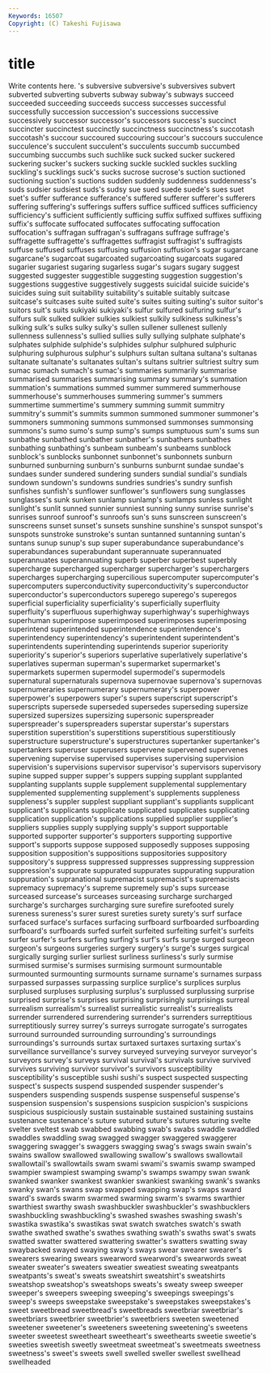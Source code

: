 ```yaml
---
Keywords: 16507 
Copyright: (C) Takeshi Fujisawa
---
```


# title

Write contents here.
's subversive subversive's subversives subvert subverted subverting
subverts subway subway's subways succeed succeeded succeeding succeeds success successes
successful successfully succession succession's successions successive successively successor successor's successors
success's succinct succincter succinctest succinctly succinctness succinctness's succotash succotash's succour
succoured succouring succour's succours succulence succulence's succulent succulent's succulents succumb
succumbed succumbing succumbs such suchlike suck sucked sucker suckered suckering
sucker's suckers sucking suckle suckled suckles suckling suckling's sucklings suck's
sucks sucrose sucrose's suction suctioned suctioning suction's suctions sudden suddenly
suddenness suddenness's suds sudsier sudsiest suds's sudsy sue sued suede
suede's sues suet suet's suffer sufferance sufferance's suffered sufferer sufferer's
sufferers suffering suffering's sufferings suffers suffice sufficed suffices sufficiency sufficiency's
sufficient sufficiently sufficing suffix suffixed suffixes suffixing suffix's suffocate suffocated
suffocates suffocating suffocation suffocation's suffragan suffragan's suffragans suffrage suffrage's suffragette
suffragette's suffragettes suffragist suffragist's suffragists suffuse suffused suffuses suffusing suffusion
suffusion's sugar sugarcane sugarcane's sugarcoat sugarcoated sugarcoating sugarcoats sugared sugarier
sugariest sugaring sugarless sugar's sugars sugary suggest suggested suggester suggestible
suggesting suggestion suggestion's suggestions suggestive suggestively suggests suicidal suicide suicide's
suicides suing suit suitability suitability's suitable suitably suitcase suitcase's suitcases
suite suited suite's suites suiting suiting's suitor suitor's suitors suit's
suits sukiyaki sukiyaki's sulfur sulfured sulfuring sulfur's sulfurs sulk sulked
sulkier sulkies sulkiest sulkily sulkiness sulkiness's sulking sulk's sulks sulky
sulky's sullen sullener sullenest sullenly sullenness sullenness's sullied sullies sully
sullying sulphate sulphate's sulphates sulphide sulphide's sulphides sulphur sulphured sulphuric
sulphuring sulphurous sulphur's sulphurs sultan sultana sultana's sultanas sultanate sultanate's
sultanates sultan's sultans sultrier sultriest sultry sum sumac sumach sumach's
sumac's summaries summarily summarise summarised summarises summarising summary summary's summation
summation's summations summed summer summered summerhouse summerhouse's summerhouses summering summer's
summers summertime summertime's summery summing summit summitry summitry's summit's summits
summon summoned summoner summoner's summoners summoning summons summonsed summonses summonsing
summons's sumo sumo's sump sump's sumps sumptuous sum's sums sun
sunbathe sunbathed sunbather sunbather's sunbathers sunbathes sunbathing sunbathing's sunbeam sunbeam's
sunbeams sunblock sunblock's sunblocks sunbonnet sunbonnet's sunbonnets sunburn sunburned sunburning
sunburn's sunburns sunburnt sundae sundae's sundaes sunder sundered sundering sunders
sundial sundial's sundials sundown sundown's sundowns sundries sundries's sundry sunfish
sunfishes sunfish's sunflower sunflower's sunflowers sung sunglasses sunglasses's sunk sunken
sunlamp sunlamp's sunlamps sunless sunlight sunlight's sunlit sunned sunnier sunniest
sunning sunny sunrise sunrise's sunrises sunroof sunroof's sunroofs sun's suns
sunscreen sunscreen's sunscreens sunset sunset's sunsets sunshine sunshine's sunspot sunspot's
sunspots sunstroke sunstroke's suntan suntanned suntanning suntan's suntans sunup sunup's
sup super superabundance superabundance's superabundances superabundant superannuate superannuated superannuates superannuating
superb superber superbest superbly supercharge supercharged supercharger supercharger's superchargers supercharges
supercharging supercilious supercomputer supercomputer's supercomputers superconductivity superconductivity's superconductor superconductor's superconductors
superego superego's superegos superficial superficiality superficiality's superficially superfluity superfluity's superfluous
superhighway superhighway's superhighways superhuman superimpose superimposed superimposes superimposing superintend superintended
superintendence superintendence's superintendency superintendency's superintendent superintendent's superintendents superintending superintends superior
superiority superiority's superior's superiors superlative superlatively superlative's superlatives superman superman's
supermarket supermarket's supermarkets supermen supermodel supermodel's supermodels supernatural supernaturals supernova
supernovae supernova's supernovas supernumeraries supernumerary supernumerary's superpower superpower's superpowers super's
supers superscript superscript's superscripts supersede superseded supersedes superseding supersize supersized
supersizes supersizing supersonic superspreader superspreader's superspreaders superstar superstar's superstars superstition
superstition's superstitions superstitious superstitiously superstructure superstructure's superstructures supertanker supertanker's supertankers
superuser superusers supervene supervened supervenes supervening supervise supervised supervises supervising
supervision supervision's supervisions supervisor supervisor's supervisors supervisory supine supped supper
supper's suppers supping supplant supplanted supplanting supplants supple supplement supplemental
supplementary supplemented supplementing supplement's supplements suppleness suppleness's suppler supplest suppliant
suppliant's suppliants supplicant supplicant's supplicants supplicate supplicated supplicates supplicating supplication
supplication's supplications supplied supplier supplier's suppliers supplies supply supplying supply's
support supportable supported supporter supporter's supporters supporting supportive support's supports
suppose supposed supposedly supposes supposing supposition supposition's suppositions suppositories suppository
suppository's suppress suppressed suppresses suppressing suppression suppression's suppurate suppurated suppurates
suppurating suppuration suppuration's supranational supremacist supremacist's supremacists supremacy supremacy's supreme
supremely sup's sups surcease surceased surcease's surceases surceasing surcharge surcharged
surcharge's surcharges surcharging sure surefire surefooted surely sureness sureness's surer
surest sureties surety surety's surf surface surfaced surface's surfaces surfacing
surfboard surfboarded surfboarding surfboard's surfboards surfed surfeit surfeited surfeiting surfeit's
surfeits surfer surfer's surfers surfing surfing's surf's surfs surge surged
surgeon surgeon's surgeons surgeries surgery surgery's surge's surges surgical surgically
surging surlier surliest surliness surliness's surly surmise surmised surmise's surmises
surmising surmount surmountable surmounted surmounting surmounts surname surname's surnames surpass
surpassed surpasses surpassing surplice surplice's surplices surplus surplused surpluses surplusing
surplus's surplussed surplussing surprise surprised surprise's surprises surprising surprisingly surprisings
surreal surrealism surrealism's surrealist surrealistic surrealist's surrealists surrender surrendered surrendering
surrender's surrenders surreptitious surreptitiously surrey surrey's surreys surrogate surrogate's surrogates
surround surrounded surrounding surrounding's surroundings surroundings's surrounds surtax surtaxed surtaxes
surtaxing surtax's surveillance surveillance's survey surveyed surveying surveyor surveyor's surveyors
survey's surveys survival survival's survivals survive survived survives surviving survivor
survivor's survivors susceptibility susceptibility's susceptible sushi sushi's suspect suspected suspecting
suspect's suspects suspend suspended suspender suspender's suspenders suspending suspends suspense
suspenseful suspense's suspension suspension's suspensions suspicion suspicion's suspicions suspicious suspiciously
sustain sustainable sustained sustaining sustains sustenance sustenance's suture sutured suture's
sutures suturing svelte svelter sveltest swab swabbed swabbing swab's swabs
swaddle swaddled swaddles swaddling swag swagged swagger swaggered swaggerer swaggering
swagger's swaggers swagging swag's swags swain swain's swains swallow swallowed
swallowing swallow's swallows swallowtail swallowtail's swallowtails swam swami swami's swamis
swamp swamped swampier swampiest swamping swamp's swamps swampy swan swank
swanked swanker swankest swankier swankiest swanking swank's swanks swanky swan's
swans swap swapped swapping swap's swaps sward sward's swards swarm
swarmed swarming swarm's swarms swarthier swarthiest swarthy swash swashbuckler swashbuckler's
swashbucklers swashbuckling swashbuckling's swashed swashes swashing swash's swastika swastika's swastikas
swat swatch swatches swatch's swath swathe swathed swathe's swathes swathing
swath's swaths swat's swats swatted swatter swattered swattering swatter's swatters
swatting sway swaybacked swayed swaying sway's sways swear swearer swearer's
swearers swearing swears swearword swearword's swearwords sweat sweater sweater's sweaters
sweatier sweatiest sweating sweatpants sweatpants's sweat's sweats sweatshirt sweatshirt's sweatshirts
sweatshop sweatshop's sweatshops sweats's sweaty sweep sweeper sweeper's sweepers sweeping
sweeping's sweepings sweepings's sweep's sweeps sweepstake sweepstake's sweepstakes sweepstakes's sweet
sweetbread sweetbread's sweetbreads sweetbriar sweetbriar's sweetbriars sweetbrier sweetbrier's sweetbriers sweeten
sweetened sweetener sweetener's sweeteners sweetening sweetening's sweetens sweeter sweetest sweetheart
sweetheart's sweethearts sweetie sweetie's sweeties sweetish sweetly sweetmeat sweetmeat's sweetmeats
sweetness sweetness's sweet's sweets swell swelled sweller swellest swellhead swellheaded
